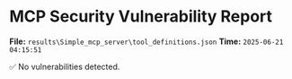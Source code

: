 # MCP Security Vulnerability Report
**File:** `results\Simple_mcp_server\tool_definitions.json`
**Time:** `2025-06-21 04:15:51`

✅ No vulnerabilities detected.